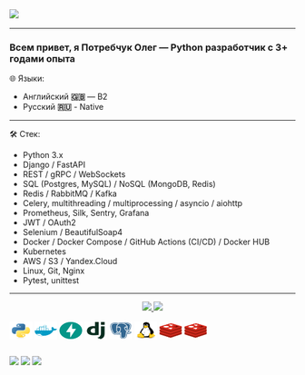 <img src="https://i.pinimg.com/originals/f9/b8/8d/f9b88deeae101d6a8572063bb63c286e.gif"/>

---


### Всем привет, я Потребчук Олег — Python разработчик с 3+ годами опыта

🌐 Языки:
- Английский **🇬🇧** — B2
- Русский **🇷🇺** - Native

---

🛠 Стек:
- Python 3.x
- Django / FastAPI
- REST / gRPC / WebSockets
- SQL (Postgres, MySQL) / NoSQL (MongoDB, Redis)
- Redis / RabbitMQ / Kafka
- Celery, multithreading / multiprocessing / asyncio / aiohttp
- Prometheus, Silk, Sentry, Grafana
- JWT / OAuth2
- Selenium / BeautifulSoap4
- Docker / Docker Compose / GitHub Actions (CI/CD) / Docker HUB
- Kubernetes
- AWS / S3 / Yandex.Cloud
- Linux, Git, Nginx
- Pytest, unittest

---


<div align="center">
  <a href="https://github.com/LuisFernando-hub">
  <img height="180em" src="https://github-readme-streak-stats.herokuapp.com/?user=AIMERPRO&count_private=true&theme=dark"/>
  <img height="180em" src="https://github-readme-stats.vercel.app/api/top-langs/?username=AIMERPRO&layout=compact&langs_count=2&theme=dark"/>
  </a>
</div>
<div style="display: inline_block"><br>
  <img align="center" alt="Js" height="30" width="40" src="https://raw.githubusercontent.com/devicons/devicon/master/icons/python/python-original.svg">
  <img align="center" alt="Ts" height="30" width="40" src="https://raw.githubusercontent.com/devicons/devicon/master/icons/docker/docker-plain.svg">
  <img align="center" alt="React" height="30" width="40" src="https://raw.githubusercontent.com/devicons/devicon/master/icons/fastapi/fastapi-original.svg">
  <img align="center" alt="HTML" height="30" width="40" src="https://raw.githubusercontent.com/devicons/devicon/master/icons/django/django-plain.svg">
  <img align="center" alt="CSS" height="30" width="40" src="https://raw.githubusercontent.com/devicons/devicon/master/icons/postgresql/postgresql-plain.svg">
  <img align="center" alt="CSS" height="30" width="40" src="https://raw.githubusercontent.com/devicons/devicon/master/icons/linux/linux-original.svg">
  <img align="center" alt="CSS" height="30" width="40" src="https://raw.githubusercontent.com/devicons/devicon/master/icons/redis/redis-original.svg">
  <img align="center" alt="CSS" height="30" width="40" src="https://raw.githubusercontent.com/devicons/devicon/master/icons/redis/redis-original.svg">
</div>
  
  ##
 
<div> 
 
  <a href="https://t.me/L1GUSHKA" target="_blank"><img src="https://img.shields.io/badge/-Telegram-%230077B5?style=for-the-badge&logo=telegram&logoColor=white" target="_blank"></a>
  <a href = "mailto:potrebchuk0@gmail.com"><img src="https://img.shields.io/badge/-Gmail-%23E4405F?style=for-the-badge&logo=gmail&logoColor=white" target="_blank"></a>
  <a href="https://www.linkedin.com/in/ligushka/" target="_blank"><img src="https://img.shields.io/badge/-LinkedIn-%23333?style=for-the-badge&logo=linkedin&logoColor=white" target="_blank"></a> 

</div>
